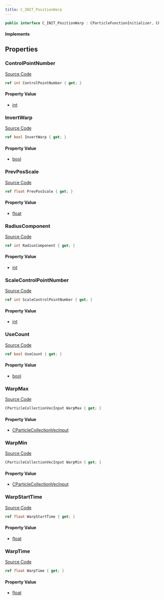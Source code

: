 ```yaml
---
title: C_INIT_PositionWarp
---
```


```csharp
public interface C_INIT_PositionWarp : CParticleFunctionInitializer, CParticleFunction, ISchemaClass<CParticleFunction>, ISchemaClass<CParticleFunctionInitializer>, ISchemaClass<C_INIT_PositionWarp>, ISchemaField, ISchemaClass, INativeHandle
```

#### Implements

## Properties

### ControlPointNumber

[Source Code](https://github.com/swiftly-solution/swiftlys2/blob/beta/managed/src/SwiftlyS2.Generated/Schemas/Interfaces/C_INIT_PositionWarp.cs#L22)

```csharp
ref int ControlPointNumber { get; }
```

#### Property Value

- [int](https://learn.microsoft.com/dotnet/api/system.int32)

### InvertWarp

[Source Code](https://github.com/swiftly-solution/swiftlys2/blob/beta/managed/src/SwiftlyS2.Generated/Schemas/Interfaces/C_INIT_PositionWarp.cs#L32)

```csharp
ref bool InvertWarp { get; }
```

#### Property Value

- [bool](https://learn.microsoft.com/dotnet/api/system.boolean)

### PrevPosScale

[Source Code](https://github.com/swiftly-solution/swiftlys2/blob/beta/managed/src/SwiftlyS2.Generated/Schemas/Interfaces/C_INIT_PositionWarp.cs#L30)

```csharp
ref float PrevPosScale { get; }
```

#### Property Value

- [float](https://learn.microsoft.com/dotnet/api/system.single)

### RadiusComponent

[Source Code](https://github.com/swiftly-solution/swiftlys2/blob/beta/managed/src/SwiftlyS2.Generated/Schemas/Interfaces/C_INIT_PositionWarp.cs#L24)

```csharp
ref int RadiusComponent { get; }
```

#### Property Value

- [int](https://learn.microsoft.com/dotnet/api/system.int32)

### ScaleControlPointNumber

[Source Code](https://github.com/swiftly-solution/swiftlys2/blob/beta/managed/src/SwiftlyS2.Generated/Schemas/Interfaces/C_INIT_PositionWarp.cs#L20)

```csharp
ref int ScaleControlPointNumber { get; }
```

#### Property Value

- [int](https://learn.microsoft.com/dotnet/api/system.int32)

### UseCount

[Source Code](https://github.com/swiftly-solution/swiftlys2/blob/beta/managed/src/SwiftlyS2.Generated/Schemas/Interfaces/C_INIT_PositionWarp.cs#L34)

```csharp
ref bool UseCount { get; }
```

#### Property Value

- [bool](https://learn.microsoft.com/dotnet/api/system.boolean)

### WarpMax

[Source Code](https://github.com/swiftly-solution/swiftlys2/blob/beta/managed/src/SwiftlyS2.Generated/Schemas/Interfaces/C_INIT_PositionWarp.cs#L18)

```csharp
CParticleCollectionVecInput WarpMax { get; }
```

#### Property Value

- [CParticleCollectionVecInput](/docs/api/shared/schemadefinitions/cparticlecollectionvecinput)

### WarpMin

[Source Code](https://github.com/swiftly-solution/swiftlys2/blob/beta/managed/src/SwiftlyS2.Generated/Schemas/Interfaces/C_INIT_PositionWarp.cs#L16)

```csharp
CParticleCollectionVecInput WarpMin { get; }
```

#### Property Value

- [CParticleCollectionVecInput](/docs/api/shared/schemadefinitions/cparticlecollectionvecinput)

### WarpStartTime

[Source Code](https://github.com/swiftly-solution/swiftlys2/blob/beta/managed/src/SwiftlyS2.Generated/Schemas/Interfaces/C_INIT_PositionWarp.cs#L28)

```csharp
ref float WarpStartTime { get; }
```

#### Property Value

- [float](https://learn.microsoft.com/dotnet/api/system.single)

### WarpTime

[Source Code](https://github.com/swiftly-solution/swiftlys2/blob/beta/managed/src/SwiftlyS2.Generated/Schemas/Interfaces/C_INIT_PositionWarp.cs#L26)

```csharp
ref float WarpTime { get; }
```

#### Property Value

- [float](https://learn.microsoft.com/dotnet/api/system.single)


